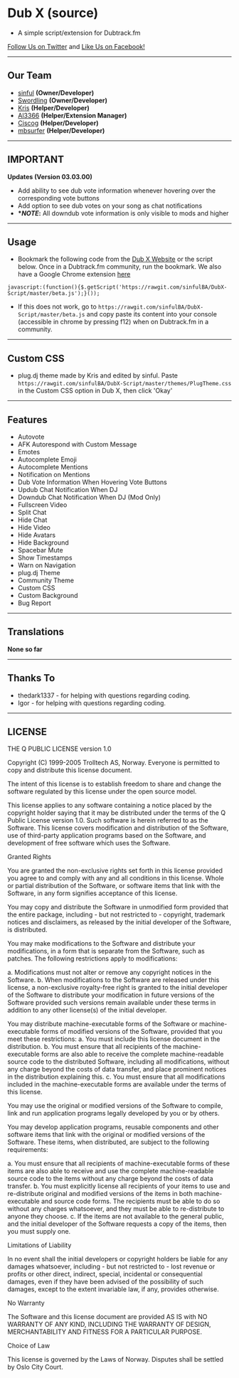# Dub X (source)
- A simple script/extension for Dubtrack.fm

[Follow Us on Twitter](https://twitter.com/DubXScript) and [Like Us on Facebook!](https://facebook.com/DubXScript)


-------------
Our Team
---
 - [sinful](https://github.com/sinfulBA) __(Owner/Developer)__
 - [Swordling](https://github.com/swordling) __(Owner/Developer)__
 - [Kris](https://github.com/PossiblyKris) __(Helper/Developer)__
 - [Al3366](https://github.com/Al3366) __(Helper/Extension Manager)__
 - [Ciscog](https://github.com/FranciscoG) __(Helper/Developer)__
 - [mbsurfer](https://github.com/coryshaw1) __(Helper/Developer)__

-----------------
IMPORTANT
---

__Updates (Version 03.03.00)__

 - Add ability to see dub vote information whenever hovering over the corresponding vote buttons
 - Add option to see dub votes on your song as chat notifications
 - __**NOTE*:__ All downdub vote information is only visible to mods and higher

-----------------
Usage
---

* Bookmark the following code from the [Dub X Website](https://dubx.net) or the script below. Once in a Dubtrack.fm community, run the bookmark. We also have a Google Chrome extension [here](https://chrome.google.com/webstore/detail/dubx/oceofndagjnpebjmknefoelcpcnpcedm/related?utm_source=chrome-app-launcher-info-dialog)

```
javascript:(function(){$.getScript('https://rawgit.com/sinfulBA/DubX-Script/master/beta.js');}());
```

* If this does not work, go to `https://rawgit.com/sinfulBA/DubX-Script/master/beta.js` and copy paste its content into your console (accessible in chrome by pressing f12) when on Dubtrack.fm in a community.

-----------------
Custom CSS
---

* plug.dj theme made by Kris and edited by sinful. Paste `https://rawgit.com/sinfulBA/DubX-Script/master/themes/PlugTheme.css` in the Custom CSS option in Dub X, then click 'Okay'

-----------------
Features
---

- Autovote
- AFK Autorespond with Custom Message
- Emotes
- Autocomplete Emoji
- Autocomplete Mentions
- Notification on Mentions
- Dub Vote Information When Hovering Vote Buttons
- Updub Chat Notification When DJ
- Downdub Chat Notification When DJ (Mod Only)
- Fullscreen Video
- Split Chat
- Hide Chat
- Hide Video
- Hide Avatars
- Hide Background
- Spacebar Mute
- Show Timestamps
- Warn on Navigation
- plug.dj Theme
- Community Theme
- Custom CSS
- Custom Background
- Bug Report

-----------------
Translations
---

**None so far**

-----------------
Thanks To
---
- thedark1337 - for helping with questions regarding coding.
- Igor - for helping with questions regarding coding.

-----------------
LICENSE
---

THE Q PUBLIC LICENSE version 1.0

Copyright (C) 1999-2005 Trolltech AS, Norway. Everyone is permitted to copy and distribute this license document.

The intent of this license is to establish freedom to share and change the software regulated by this license under the open source model.

This license applies to any software containing a notice placed by the copyright holder saying that it may be distributed under the terms of the Q Public License version 1.0. Such software is herein referred to as the Software. This license covers modification and distribution of the Software, use of third-party application programs based on the Software, and development of free software which uses the Software.

Granted Rights

You are granted the non-exclusive rights set forth in this license provided you agree to and comply with any and all conditions in this license. Whole or partial distribution of the Software, or software items that link with the Software, in any form signifies acceptance of this license.

You may copy and distribute the Software in unmodified form provided that the entire package, including - but not restricted to - copyright, trademark notices and disclaimers, as released by the initial developer of the Software, is distributed.

You may make modifications to the Software and distribute your modifications, in a form that is separate from the Software, such as patches. The following restrictions apply to modifications:

a. Modifications must not alter or remove any copyright notices in the Software. b. When modifications to the Software are released under this license, a non-exclusive royalty-free right is granted to the initial developer of the Software to distribute your modification in future versions of the Software provided such versions remain available under these terms in addition to any other license(s) of the initial developer.

You may distribute machine-executable forms of the Software or machine-executable forms of modified versions of the Software, provided that you meet these restrictions:
a. You must include this license document in the distribution. b. You must ensure that all recipients of the machine-executable forms are also able to receive the complete machine-readable source code to the distributed Software, including all modifications, without any charge beyond the costs of data transfer, and place prominent notices in the distribution explaining this. c. You must ensure that all modifications included in the machine-executable forms are available under the terms of this license.

You may use the original or modified versions of the Software to compile, link and run application programs legally developed by you or by others.

You may develop application programs, reusable components and other software items that link with the original or modified versions of the Software. These items, when distributed, are subject to the following requirements:

a. You must ensure that all recipients of machine-executable forms of these items are also able to receive and use the complete machine-readable source code to the items without any charge beyond the costs of data transfer. b. You must explicitly license all recipients of your items to use and re-distribute original and modified versions of the items in both machine-executable and source code forms. The recipients must be able to do so without any charges whatsoever, and they must be able to re-distribute to anyone they choose. c. If the items are not available to the general public, and the initial developer of the Software requests a copy of the items, then you must supply one.

Limitations of Liability

In no event shall the initial developers or copyright holders be liable for any damages whatsoever, including - but not restricted to - lost revenue or profits or other direct, indirect, special, incidental or consequential damages, even if they have been advised of the possibility of such damages, except to the extent invariable law, if any, provides otherwise.

No Warranty

The Software and this license document are provided AS IS with NO WARRANTY OF ANY KIND, INCLUDING THE WARRANTY OF DESIGN, MERCHANTABILITY AND FITNESS FOR A PARTICULAR PURPOSE.

Choice of Law

This license is governed by the Laws of Norway. Disputes shall be settled by Oslo City Court.
